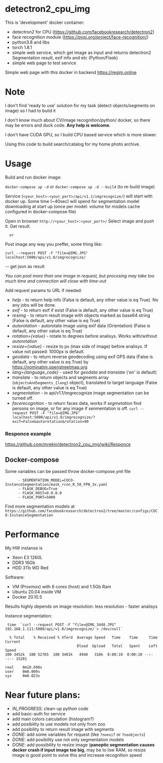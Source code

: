 # detectron2_cpu_img
This is 'development' docker container:
* detectron2 for CPU (https://github.com/facebookresearch/detectron2)
* face recognition module (https://pypi.org/project/face-recognition/)
* python3.8 and libs
* torch 1.8.1
* simple web service, which get image as input and returns detectron2 Segmentation result, exif info and etc (Python/Flask)
* simple web page to test service

Simple web page with this docker in backend https://regim.online

# Note
I don't find 'ready to use' solution for my task (detect objects/segments on image) so I had to build it

I don't know much about CV/image recognition/python/ docker, so there may be errors and duck code. __Any help is welcome__.

I don't have CUDA GPU, so I build CPU based service which is more slower.

Using this code to build search/catalog for my home photo archive.

# Usage
Build and run docker image:

`docker-compose up -d` or `docker-compose up -d --build` (to re-build image)

Service (`<your_host>:<your_port>/api/v1.1/imgrecognize/`) will start with docker up. Some time (~40sec) will spend for segmentation model downloading at start up (once per model: volume for models cache configured in docker-compose file)

Open in browser  `http://<your_host>:<your_port>/`
Select image and push it. Get result.

      or

Post image any way you preffer, some thing like:

`curl --request POST -F "file=@IMG.JPG" localhost:5000/api/v1.0/imgrecognize/`

-- get json as result

*You can post more than one image in request, but procesing may take too much time and connection will close with time-out*

Add request params to URL if needed:
* _help_ - to return help info (False is default, any other value is eq True). No any jobs will be done.
* _exif_ - to return exif if exist (False is default, any other value is eq True)
* _resimg_ - to return result image with objects marked as base64 string (False is default, any other value is eq True)
* _autorotation_ - autorotate image using exif data (Orientation) (False is default, any other value is eq True)
* _rotation={value}_ - rotate to <value> degrees before analisys. Works with/without _autorotation_
* _resize={value}_ - resize to <value> px (max side of image) before analisys. If value not passed: 1000px is default.
* _geodata_ - to return reverse geodecoding using exif GPS data (False is default, any other value is eq True) by https://nominatim.openstreetmap.org
* _lang={language_code}_ - used for _geodata_ and _translate_ ('en' is default)
* _translate_ - to return objects and segments array (`objectsAndSegments_{lang}` object), translated to target language (False is default, any other value is eq True)
* _segmentation_ - in api/v1.1/imgrecognize image segmentation can be turned off.
* _facerecognition_ - to return faces data, works if _segmetation_ find persons on image, or for any image if senmentation is off.
`curl --request POST -F "file=@IMG.JPG" localhost:5000/api/v1.0/imgrecognize/?exif=False&autorotation&rotation=90`

### Responce example
https://github.com/mrekin/detectron2_cpu_img/wiki/Responce

## Docker-compose
Some variables can be passed throw docker-compose.yml file
```
      - SEGMENTATION_MODEL=COCO-InstanceSegmentation/mask_rcnn_R_50_FPN_3x.yaml
      - FLASK_DEBUG=True
      - FLASK_HOST=0.0.0.0
      - FLASK_PORT=5000
```
Find more segmentation models at `https://github.com/facebookresearch/detectron2/tree/master/configs/COCO-InstanceSegmentation`
# Performance
My HW instanse is
* Xeon E3 1260L
* DDR3 16Gb
* HDD 3Tb WD Red

Software:
* VM (Proxmox) with 6 cores (host) and 1.5Gb Ram
* Ubuntu 20.04 inside VM
* Docker 20.10.5

Results highly depends on image resolution: less resolution - faster analisys

Instance segmentation:
```
 time  `curl --request POST -F "file=@IMG_3448.JPG" 192.168.1.111:5000/api/v1.0/imgrecognize/ > /dev/null`
 
  % Total    % Received % Xferd  Average Speed   Time    Time     Time  Current
                                 Dload  Upload   Total   Spent    Left  Speed
100 3452k  100 52765  100 3401k   4940   318k  0:00:10  0:00:10 --:--:-- 15201

real    0m10.698s
user    0m0.009s
sys     0m0.023s
```

# Near future plans:
* _IN_PROGRESS_: clean-up python code
* add basic-auth for service
* add main colors calculation (histogram?)
* add posibility to use models not only from zoo 
* add posibility to return result image with segments
* _DONE:_ add some variables for request (like `?noexif` or `?noobjects`)
* _DONE_: add posibility use not only segmentation models
* _DONE_: add possibility to resize image (__panoptic segmentation causes docker crash if input image too big__, may be to low RAM, so resize image is good point to solve this and increase recognition speed
